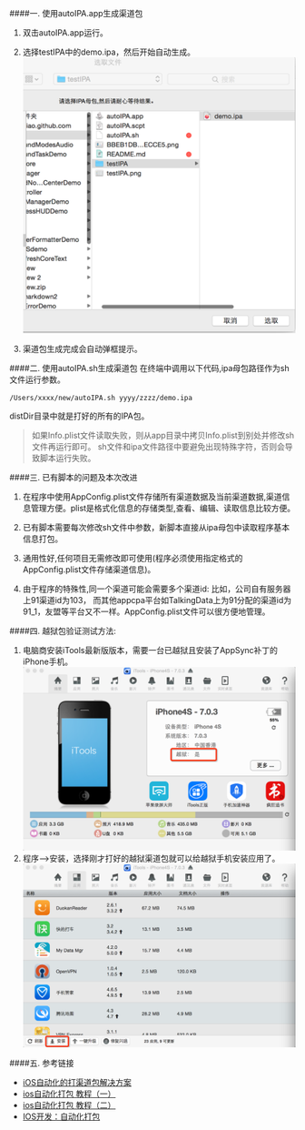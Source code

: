 ####一. 使用autoIPA.app生成渠道包
1. 双击autoIPA.app运行。

2. 选择testIPA中的demo.ipa，然后开始自动生成。
![image](selectedIPA.png)

3. 渠道包生成完成会自动弹框提示。

####二. 使用autoIPA.sh生成渠道包
在终端中调用以下代码,ipa母包路径作为sh文件运行参数。

	/Users/xxxx/new/autoIPA.sh yyyy/zzzz/demo.ipa
distDir目录中就是打好的所有的IPA包。

>如果Info.plist文件读取失败，则从app目录中拷贝Info.plist到别处并修改sh文件再运行即可。
>sh文件和ipa文件路径中要避免出现特殊字符，否则会导致脚本运行失败。

####三. 已有脚本的问题及本次改进
1. 在程序中使用AppConfig.plist文件存储所有渠道数据及当前渠道数据,渠道信息管理方便。plist是格式化信息的存储类型,查看、编辑、读取信息比较方便。

2. 已有脚本需要每次修改sh文件中参数，新脚本直接从ipa母包中读取程序基本
信息打包。

3. 通用性好,任何项目无需修改即可使用(程序必须使用指定格式的AppConfig.plist文件存储渠道信息)。

4. 由于程序的特殊性,同一个渠道可能会需要多个渠道id: 比如，公司自有服务器上91渠道id为103，	而其他appcpa平台如TalkingData上为91分配的渠道id为91_1，友盟等平台又不一样。AppConfig.plist文件可以很方便地管理。

####四. 越狱包验证测试方法:
1. 电脑商安装iTools最新版版本，需要一台已越狱且安装了AppSync补丁的iPhone手机。
![image](BBEB1DB0-8F40-4CD4-AC30-AA54479ECCE5.png)
2. 程序-->安装，选择刚才打好的越狱渠道包就可以给越狱手机安装应用了。
![image](testIPA.png)

####五. 参考链接
* [iOS自动化的打渠道包解决方案](http://mobile.51cto.com/hot-439106.htm)
* [ios自动化打包 教程（一）](http://blog.sina.com.cn/s/blog_7c8dc2d50101a52r.html)
* [ios自动化打包 教程（二）](http://blog.sina.com.cn/s/blog_7c8dc2d50101a53f.html)
* [IOS开发：自动化打包](http://blog.csdn.net/daiyelang/article/details/8641221)



